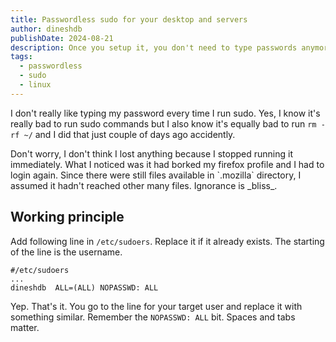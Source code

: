 ```yaml
---
title: Passwordless sudo for your desktop and servers
author: dineshdb
publishDate: 2024-08-21
description: Once you setup it, you don't need to type passwords anymore. You do need to make sure it's only you who can access it though.
tags:
  - passwordless
  - sudo
  - linux
---
```


I don't really like typing my password every time I run sudo. Yes, I know it's
really bad to run sudo commands but I also know it's equally bad to run
`rm -rf ~/` and I did that just couple of days ago accidently.

<aside>
Don't worry, I don't think I lost anything because I stopped running it immediately. What I noticed was it had borked my firefox profile and I had to login again. Since there were still files available in `.mozilla` directory, I assumed it hadn't reached other many files. Ignorance is _bliss_.
</aside>

## Working principle

Add following line in `/etc/sudoers`. Replace it if it already exists. The
starting of the line is the username.

```
#/etc/sudoers
...
dineshdb  ALL=(ALL) NOPASSWD: ALL
```

Yep. That's it. You go to the line for your target user and replace it with
something similar. Remember the `NOPASSWD: ALL` bit. Spaces and tabs matter.

